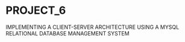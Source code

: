 # PROJECT_6
IMPLEMENTING A CLIENT-SERVER ARCHITECTURE USING A MYSQL RELATIONAL DATABASE MANAGEMENT SYSTEM
